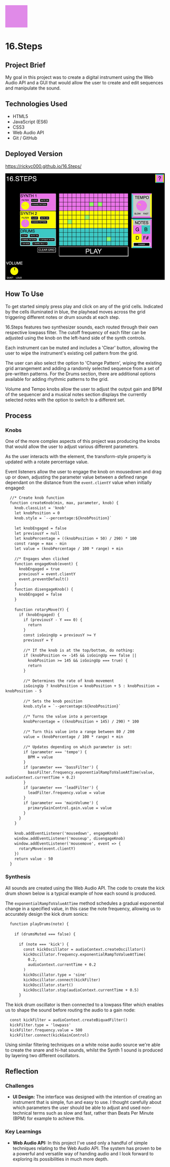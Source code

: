 <img src='assets/images/16.Steps.png' width="70px">

# 16.Steps



## Project Brief

My goal in this project was to create a digital instrument using the Web Audio API and a GUI that would allow the user to create and edit sequences and manipulate the sound.

## Technologies Used

* HTML5
* JavaScript (ES6)
* CSS3
* Web Audio API
* Git / GitHub

## Deployed Version

https://rickyc000.github.io/16.Steps/

![16.Steps-Preview](assets/images/16.steps-preview.gif)

## How To Use

To get started simply press play and click on any of the grid cells. Indicated by the cells illuminated in blue, the playhead moves across the grid triggering different notes or drum sounds at each step.

16.Steps features two synthesizer sounds, each routed through their own respective lowpass filter. The cutoff frequency of each filter can be adjusted using the knob on the left-hand side of the synth controls. 

Each instrument can be muted and includes a 'Clear' button, allowing the user to wipe the instrument's existing cell pattern from the grid. 

The user can also select the option to 'Change Pattern', wiping the existing grid arrangement and adding a randomly selected sequence from a set of pre-written patterns. For the Drums section, there are additional options available for adding rhythmic patterns to the grid.

Volume and Tempo knobs allow the user to adjust the output gain and BPM of the sequencer and a musical notes section displays the currently selected notes with the option to switch to a different set.

## Process

### Knobs

One of the more complex aspects of this project was producing the knobs that would allow the user to adjust various different parameters.

As the user interacts with the element, the transform-style property is updated with a rotate percentage value. 

Event listeners allow the user to engage the knob on mousedown and drag up or down, adjusting the parameter value between a defined range dependant on the distance from the `event.clientY` value when initially engaged:

```
  //* Create knob function
  function createKnob(min, max, parameter, knob) {
    knob.classList = 'knob'
    let knobPosition = 0
    knob.style = `--percentage:${knobPosition}`

    let knobEngaged = false
    let previousY = null
    let knobPercentage = ((knobPosition + 50) / 290) * 100
    const range = max - min
    let value = (knobPercentage / 100 * range) + min

    //* Engages when clicked
    function engageKnob(event) {
      knobEngaged = true
      previousY = event.clientY
      event.preventDefault()
    }
    function disengageKnob() {
      knobEngaged = false
    }

    function rotaryMove(Y) {
      if (knobEngaged) {
        if (previousY - Y === 0) {
          return
        }
        const isGoingUp = previousY >= Y
        previousY = Y

        //* If the knob is at the top/bottom, do nothing:
        if (knobPosition <= -145 && isGoingUp === false ||
          knobPosition >= 145 && isGoingUp === true) {
          return
        }

        //* Determines the rate of knob movement
        isGoingUp ? knobPosition = knobPosition + 5 : knobPosition = knobPosition - 5

        //* Sets the knob position
        knob.style = `--percentage:${knobPosition}`

        //* Turns the value into a percentage
        knobPercentage = ((knobPosition + 145) / 290) * 100

        //* Turn this value into a range between 80 / 200
        value = (knobPercentage / 100 * range) + min

        //* Updates depending on which parameter is set:
        if (parameter === 'tempo') {
          BPM = value   
        }
        if (parameter === 'bassFilter') {
          bassFilter.frequency.exponentialRampToValueAtTime(value, audioContext.currentTime + 0.2)
        }
        if (parameter === 'leadFilter') {
          leadFilter.frequency.value = value
        }
        if (parameter === 'mainVolume') {
          primaryGainControl.gain.value = value
        }
      }
    }

    knob.addEventListener('mousedown', engageKnob)
    window.addEventListener('mouseup', disengageKnob)
    window.addEventListener('mousemove', event => {
      rotaryMove(event.clientY)
    })
    return value - 50
  }
```

### Synthesis
All sounds are created using the Web Audio API. The code to create the kick drum shown below is a typical example of how each sound is produced.

The `exponentialRampToValueAtTime` method schedules a gradual exponential change in a specified value, in this case the note frequency, allowing us to accurately design the kick drum sonics:

```
  function playDrums(note) {

    if (drumsMuted === false) {

      if (note === 'kick') {
        const kickOscillator = audioContext.createOscillator()
        kickOscillator.frequency.exponentialRampToValueAtTime(
          0.2,
          audioContext.currentTime + 0.2
        )
        kickOscillator.type = 'sine'
        kickOscillator.connect(kickFilter)
        kickOscillator.start()
        kickOscillator.stop(audioContext.currentTime + 0.5)
      }
```

The kick drum oscillator is then connected to a lowpass filter which enables us to shape the sound before routing the audio to a gain node:

```
  const kickFilter = audioContext.createBiquadFilter()
  kickFilter.type = 'lowpass'
  kickFilter.frequency.value = 500
  kickFilter.connect(kickGainControl)
```

Using similar filtering techniques on a white noise audio source we're able to create the snare and hi-hat sounds, whilst the Synth 1 sound is produced by layering two different oscillators.

## Reflection
### Challenges

* **UI Design:** The interface was designed with the intention of creating an instrument that is simple, fun and easy to use. I thought carefully about which parameters the user should be able to adjust and used non-technical terms such as slow and fast, rather than Beats Per Minute (BPM) for example to achieve this.
### Key Learnings

* **Web Audio API:** In this project I've used only a handful of simple techniques relating to the Web Audio API. The system has proven to be a powerful and versatile way of handing audio and I look forward to exploring its possibilities in much more depth.